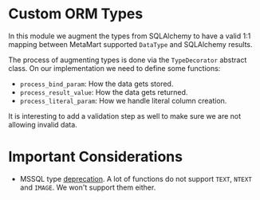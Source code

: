 # Custom ORM Types

In this module we augment the types from SQLAlchemy to have a valid 1:1 mapping between MetaMart supported
`DataType` and SQLAlchemy results.

The process of augmenting types is done via the `TypeDecorator` abstract class. On our implementation we need to define
some functions:

- `process_bind_param`: How the data gets stored.
- `process_result_value`: How the data gets returned.
- `process_literal_param`: How we handle literal column creation.

It is interesting to add a validation step as well to make sure we are not allowing invalid data.

# Important Considerations

- MSSQL type [deprecation](https://docs.microsoft.com/en-us/sql/t-sql/data-types/ntext-text-and-image-transact-sql?redirectedfrom=MSDN&view=sql-server-ver15).
    A lot of functions do not support `TEXT`, `NTEXT` and `IMAGE`. We won't support them either.
